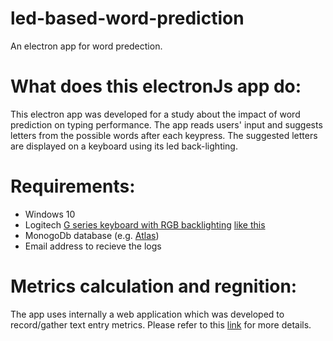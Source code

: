 # led-based-word-prediction
An electron app for word predection.

# What does this electronJs app do:

This electron app was developed for a study about the impact of word prediction on typing performance. The app reads users' input and suggests letters from the possible words after each keypress. The suggested letters are displayed on a keyboard using its led back-lighting.

# Requirements:
- Windows 10
- Logitech [G series keyboard with RGB backlighting](https://www.logitechg.com/en-us/products/gaming-keyboards.html?filters=g,backlighting,lightsync-rgb) [like this](https://www.logitechg.com/en-eu/products/gaming-keyboards/g815-low-profile-rgb-mechanical-gaming-keyboard.html)
- MonogoDb database (e.g. [Atlas](https://www.mongodb.com/atlas))
- Email address to recieve the logs

# Metrics calculation and regnition:
The app uses internally a web application which was developed to record/gather text entry metrics. Please refer to this [link](http://www.asarif.com/resources/WebTEM/) for more details.



